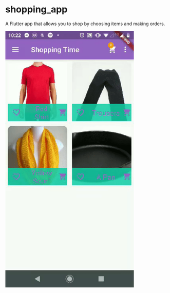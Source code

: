 # shopping_app

A Flutter app that allows you to shop by choosing items and making orders.

<img src="demos/shopping_app.gif" width=400>

